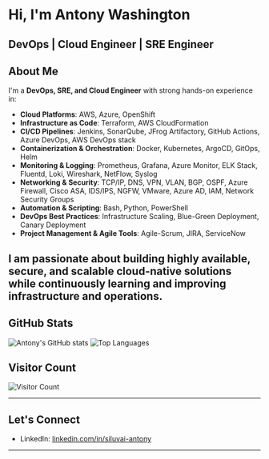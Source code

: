 # Hi, I'm Antony Washington

**DevOps | Cloud Engineer | SRE Engineer**  
---
## About Me

I'm a **DevOps, SRE, and Cloud Engineer** with strong hands-on experience in:
- **Cloud Platforms**: AWS, Azure, OpenShift
- **Infrastructure as Code**: Terraform, AWS CloudFormation
- **CI/CD Pipelines**: Jenkins, SonarQube, JFrog Artifactory, GitHub Actions, Azure DevOps, AWS DevOps stack
- **Containerization & Orchestration**: Docker, Kubernetes, ArgoCD, GitOps, Helm
- **Monitoring & Logging**: Prometheus, Grafana, Azure Monitor, ELK Stack, Fluentd, Loki, Wireshark, NetFlow, Syslog
- **Networking & Security**: TCP/IP, DNS, VPN, VLAN, BGP, OSPF, Azure Firewall, Cisco ASA, IDS/IPS, NGFW, VMware, Azure AD, IAM, Network Security Groups
- **Automation & Scripting**: Bash, Python, PowerShell
- **DevOps Best Practices**: Infrastructure Scaling, Blue-Green Deployment, Canary Deployment
- **Project Management & Agile Tools**: Agile-Scrum, JIRA, ServiceNow

I am passionate about building **highly available**, **secure**, and **scalable** cloud-native solutions while continuously learning and improving infrastructure and operations.
---

## GitHub Stats

![Antony's GitHub stats](https://github-readme-stats.vercel.app/api?username=Siluvai1997&show_icons=true&theme=default&hide_border=true)
![Top Languages](https://github-readme-stats.vercel.app/api/top-langs/?username=Siluvai1997&layout=compact&theme=default&hide_border=true)

## Visitor Count

![Visitor Count](https://profile-counter.glitch.me/Siluvai1997/count.svg)

---

## Let's Connect

- LinkedIn: [linkedin.com/in/siluvai-antony](https://www.linkedin.com/in/siluvai-antony)

---

